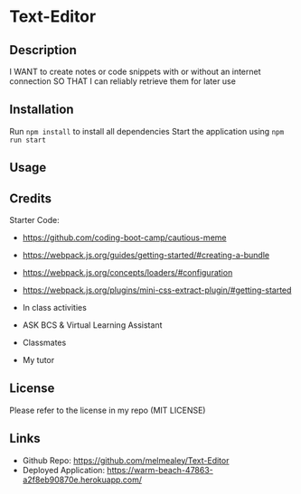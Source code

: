 # Text-Editor

## Description
I WANT to create notes or code snippets with or without an internet connection
SO THAT I can reliably retrieve them for later use

## Installation
Run `npm install` to install all dependencies
Start the application using `npm run start`

## Usage


## Credits
Starter Code:
 * https://github.com/coding-boot-camp/cautious-meme

 * https://webpack.js.org/guides/getting-started/#creating-a-bundle
 * https://webpack.js.org/concepts/loaders/#configuration
 * https://webpack.js.org/plugins/mini-css-extract-plugin/#getting-started

* In class activities
* ASK BCS & Virtual Learning Assistant
* Classmates
* My tutor

## License
Please refer to the license in my repo (MIT LICENSE)

## Links
* Github Repo: https://github.com/melmealey/Text-Editor
* Deployed Application: https://warm-beach-47863-a2f8eb90870e.herokuapp.com/